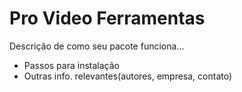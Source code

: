 # Pro Video Ferramentas

Descrição de como seu pacote funciona...

* Passos para instalação
* Outras info. relevantes(autores, empresa, contato)